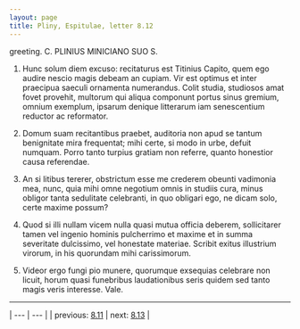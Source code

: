 ```yaml
---
layout: page
title: Pliny, Espitulae, letter 8.12
---
```


greeting. C. PLINIUS MINICIANO SUO S.



1. Hunc solum diem excuso: recitaturus est Titinius Capito, quem ego audire nescio magis debeam an cupiam. Vir est optimus et inter praecipua saeculi ornamenta numerandus. Colit studia, studiosos amat fovet provehit, multorum qui aliqua componunt portus sinus gremium, omnium exemplum, ipsarum denique litterarum iam senescentium reductor ac reformator.



2. Domum suam recitantibus praebet, auditoria non apud se tantum benignitate mira frequentat; mihi certe, si modo in urbe, defuit numquam. Porro tanto turpius gratiam non referre, quanto honestior causa referendae.



3. An si litibus tererer, obstrictum esse me crederem obeunti vadimonia mea, nunc, quia mihi omne negotium omnis in studiis cura, minus obligor tanta sedulitate celebranti, in quo obligari ego, ne dicam solo, certe maxime possum?



4. Quod si illi nullam vicem nulla quasi mutua officia deberem, sollicitarer tamen vel ingenio hominis pulcherrimo et maxime et in summa severitate dulcissimo, vel honestate materiae. Scribit exitus illustrium virorum, in his quorundam mihi carissimorum.



5. Videor ergo fungi pio munere, quorumque exsequias celebrare non licuit, horum quasi funebribus laudationibus seris quidem sed tanto magis veris interesse. Vale.



---

| --- | --- |
| previous: [8.11](../8.11/) | next: [8.13](../8.13/) |